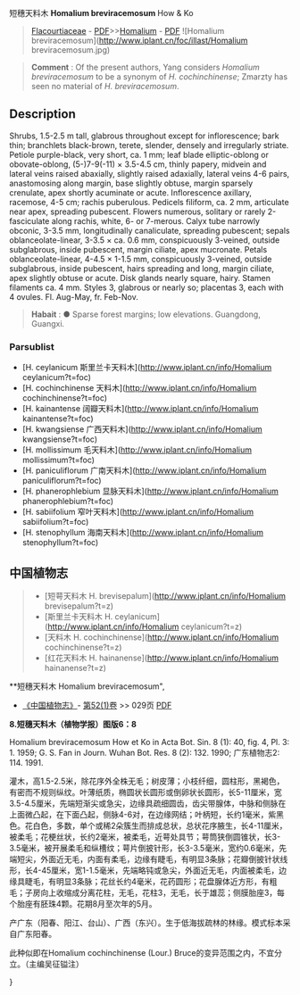 短穗天料木 **Homalium breviracemosum** How & Ko

> [Flacourtiaceae](http://www.iplant.cn/info/Flacourtiaceae?t=foc) - [PDF](http://www.iplant.cn/foc/pdf/Flacourtiaceae.pdf)>>[Homalium](http://www.iplant.cn/info/Homalium?t=foc) - [PDF](http://www.iplant.cn/foc/pdf/Homalium.pdf)
![Homalium breviracemosum](http://www.iplant.cn/foc/illast/Homalium breviracemosum.jpg)

> **Comment** : 
> Of the present authors, Yang considers *Homalium breviracemosum* to be a synonym of *H. cochinchinense*; Zmarzty has seen no material of *H. breviracemosum*.

## Description

Shrubs, 1.5-2.5 m tall, glabrous throughout except for inflorescence; bark thin; branchlets black-brown, terete, slender, densely and irregularly striate. Petiole purple-black, very short, ca. 1 mm; leaf blade elliptic-oblong or obovate-oblong, (5-)7-9(-11) × 3.5-4.5 cm, thinly papery, midvein and lateral veins raised abaxially, slightly raised adaxially, lateral veins 4-6 pairs, anastomosing along margin, base slightly obtuse, margin sparsely crenulate, apex shortly acuminate or acute. Inflorescence axillary, racemose, 4-5 cm; rachis puberulous. Pedicels filiform, ca. 2 mm, articulate near apex, spreading pubescent. Flowers numerous, solitary or rarely 2-fasciculate along rachis, white, 6- or 7-merous. Calyx tube narrowly obconic, 3-3.5 mm, longitudinally canaliculate, spreading pubescent; sepals oblanceolate-linear, 3-3.5 × ca. 0.6 mm, conspicuously 3-veined, outside subglabrous, inside pubescent, margin ciliate, apex mucronate. Petals oblanceolate-linear, 4-4.5 × 1-1.5 mm, conspicuously 3-veined, outside subglabrous, inside pubescent, hairs spreading and long, margin ciliate, apex slightly obtuse or acute. Disk glands nearly square, hairy. Stamen filaments ca. 4 mm. Styles 3, glabrous or nearly so; placentas 3, each with 4 ovules. Fl. Aug-May, fr. Feb-Nov.

> **Habait** : 
>● Sparse forest margins; low elevations. Guangdong, Guangxi.

### Parsublist

* [H.  ceylanicum  斯里兰卡天料木](http://www.iplant.cn/info/Homalium ceylanicum?t=foc)
* [H.  cochinchinense  天料木](http://www.iplant.cn/info/Homalium cochinchinense?t=foc)
* [H.  kainantense  阔瓣天料木](http://www.iplant.cn/info/Homalium kainantense?t=foc)
* [H.  kwangsiense  广西天料木](http://www.iplant.cn/info/Homalium kwangsiense?t=foc)
* [H.  mollissimum  毛天料木](http://www.iplant.cn/info/Homalium mollissimum?t=foc)
* [H.  paniculiflorum  广南天料木](http://www.iplant.cn/info/Homalium paniculiflorum?t=foc)
* [H.  phanerophlebium  显脉天料木](http://www.iplant.cn/info/Homalium phanerophlebium?t=foc)
* [H.  sabiifolium  窄叶天料木](http://www.iplant.cn/info/Homalium sabiifolium?t=foc)
* [H.  stenophyllum  海南天料木](http://www.iplant.cn/info/Homalium stenophyllum?t=foc)

## 中国植物志

> * [短萼天料木  H.  brevisepalum](http://www.iplant.cn/info/Homalium brevisepalum?t=z)
> * [斯里兰卡天料木  H.  ceylanicum](http://www.iplant.cn/info/Homalium ceylanicum?t=z)
> * [天料木  H.  cochinchinense](http://www.iplant.cn/info/Homalium cochinchinense?t=z)
> * [红花天料木  H.  hainanense](http://www.iplant.cn/info/Homalium hainanense?t=z)

**短穗天料木 Homalium breviracemosum",

* [《中国植物志》](http://www.iplant.cn/frps)- [第52(1)卷](http://www.iplant.cn/frps/vol/52(1)) >> 029页 [PDF](http://www.iplant.cn/frps/pdf/52(1)/029.PDF)

**8.短穗天料木（植物学报）图版6：8**

Homalium breviracemosum How et Ko in Acta Bot. Sin. 8 (1): 40, fig. 4, Pl. 3: 1. 1959; G. S. Fan in Journ. Wuhan Bot. Res. 8 (2): 132. 1990; 广东植物志2: 114. 1991.

灌木，高1.5-2.5米，除花序外全株无毛；树皮薄；小枝纤细，圆柱形，黑褐色，有密而不规则纵纹。叶薄纸质，椭圆状长圆形或倒卵状长圆形，长5-11厘米，宽3.5-4.5厘米，先端短渐尖或急尖，边缘具疏细圆齿，齿尖带腺体，中脉和侧脉在上面微凸起，在下面凸起，侧脉4-6对，在边缘网结；叶柄短，长约1毫米，紫黑色。花白色，多数，单个或稀2朵簇生而排成总状，总状花序腋生，长4-11厘米，被柔毛；花梗丝状，长约2毫米，被柔毛，近萼处具节；萼筒狭倒圆锥状，长3-3.5毫米，被开展柔毛和纵槽纹；萼片倒披针形，长3-3.5毫米，宽约0.6毫米，先端短尖，外面近无毛，内面有柔毛，边缘有睫毛，有明显3条脉；花瓣倒披针状线形，长4-45厘米，宽1-1.5毫米，先端略钝或急尖，外面近无毛，内面被柔毛，边缘具睫毛，有明显3条脉；花丝长约4毫米，花药圆形；花盘腺体近方形，有粗毛；子房向上收缩成分离花柱，无毛，花柱3，无毛，长于雄蕊；侧膜胎座3，每个胎座有胚珠4颗。花期8月至次年的5月。

产广东（阳春、阳江、台山）、广西（东兴）。生于低海拔疏林的林缘。模式标本采自广东阳春。

此种似即在Homalium cochinchinense (Lour.) Bruce的变异范围之内，不宜分立。（主编吴征镒注）

}